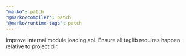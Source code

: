 ```yaml
---
"marko": patch
"@marko/compiler": patch
"@marko/runtime-tags": patch
---
```


Improve internal module loading api. Ensure all taglib requires happen relative to project dir.
